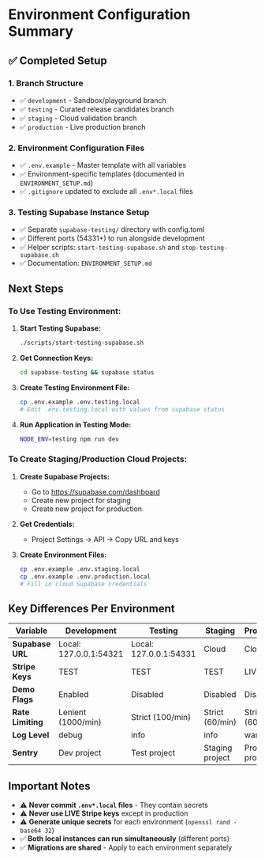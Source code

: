 # Environment Configuration Summary

## ✅ Completed Setup

### 1. Branch Structure
- ✅ `development` - Sandbox/playground branch
- ✅ `testing` - Curated release candidates branch  
- ✅ `staging` - Cloud validation branch
- ✅ `production` - Live production branch

### 2. Environment Configuration Files
- ✅ `.env.example` - Master template with all variables
- ✅ Environment-specific templates (documented in `ENVIRONMENT_SETUP.md`)
- ✅ `.gitignore` updated to exclude all `.env*.local` files

### 3. Testing Supabase Instance Setup
- ✅ Separate `supabase-testing/` directory with config.toml
- ✅ Different ports (54331+) to run alongside development
- ✅ Helper scripts: `start-testing-supabase.sh` and `stop-testing-supabase.sh`
- ✅ Documentation: `ENVIRONMENT_SETUP.md`

## Next Steps

### To Use Testing Environment:

1. **Start Testing Supabase:**
   ```bash
   ./scripts/start-testing-supabase.sh
   ```

2. **Get Connection Keys:**
   ```bash
   cd supabase-testing && supabase status
   ```

3. **Create Testing Environment File:**
   ```bash
   cp .env.example .env.testing.local
   # Edit .env.testing.local with values from supabase status
   ```

4. **Run Application in Testing Mode:**
   ```bash
   NODE_ENV=testing npm run dev
   ```

### To Create Staging/Production Cloud Projects:

1. **Create Supabase Projects:**
   - Go to https://supabase.com/dashboard
   - Create new project for staging
   - Create new project for production

2. **Get Credentials:**
   - Project Settings → API → Copy URL and keys

3. **Create Environment Files:**
   ```bash
   cp .env.example .env.staging.local
   cp .env.example .env.production.local
   # Fill in cloud Supabase credentials
   ```

## Key Differences Per Environment

| Variable | Development | Testing | Staging | Production |
|----------|------------|--------|---------|-----------|
| **Supabase URL** | Local: 127.0.0.1:54321 | Local: 127.0.0.1:54331 | Cloud | Cloud |
| **Stripe Keys** | TEST | TEST | TEST | LIVE |
| **Demo Flags** | Enabled | Disabled | Disabled | Disabled |
| **Rate Limiting** | Lenient (1000/min) | Strict (100/min) | Strict (60/min) | Strict (60/min) |
| **Log Level** | debug | info | info | warn |
| **Sentry** | Dev project | Test project | Staging project | Production project |

## Important Notes

- ⚠️ **Never commit `.env*.local` files** - They contain secrets
- ⚠️ **Never use LIVE Stripe keys** except in production
- ⚠️ **Generate unique secrets** for each environment (`openssl rand -base64 32`)
- ✅ **Both local instances can run simultaneously** (different ports)
- ✅ **Migrations are shared** - Apply to each environment separately


